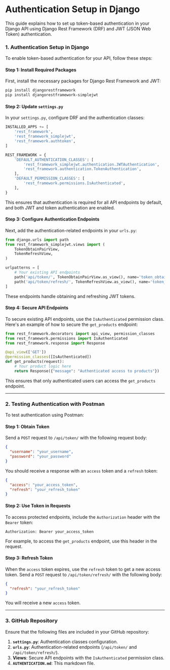 # Authentication Setup in Django

This guide explains how to set up token-based authentication in your Django API using Django Rest Framework (DRF) and JWT (JSON Web Token) authentication.

### **1. Authentication Setup in Django**

To enable token-based authentication for your API, follow these steps:

#### **Step 1: Install Required Packages**

First, install the necessary packages for Django Rest Framework and JWT:

```bash
pip install djangorestframework
pip install djangorestframework-simplejwt
```

#### **Step 2: Update `settings.py`**

In your `settings.py`, configure DRF and the authentication classes:

```python
INSTALLED_APPS += [
    'rest_framework',
    'rest_framework_simplejwt',
    'rest_framework.authtoken',
]

REST_FRAMEWORK = {
    'DEFAULT_AUTHENTICATION_CLASSES': [
        'rest_framework_simplejwt.authentication.JWTAuthentication',
        'rest_framework.authentication.TokenAuthentication',
    ],
    'DEFAULT_PERMISSION_CLASSES': [
        'rest_framework.permissions.IsAuthenticated',
    ],
}
```

This ensures that authentication is required for all API endpoints by default, and both JWT and token authentication are enabled.

#### **Step 3: Configure Authentication Endpoints**

Next, add the authentication-related endpoints in your `urls.py`:

```python
from django.urls import path
from rest_framework_simplejwt.views import (
    TokenObtainPairView,
    TokenRefreshView,
)

urlpatterns = [
    # Your existing API endpoints
    path('api/token/', TokenObtainPairView.as_view(), name='token_obtain_pair'),
    path('api/token/refresh/', TokenRefreshView.as_view(), name='token_refresh'),
]
```

These endpoints handle obtaining and refreshing JWT tokens.

#### **Step 4: Secure API Endpoints**

To secure existing API endpoints, use the `IsAuthenticated` permission class. Here's an example of how to secure the `get_products` endpoint:

```python
from rest_framework.decorators import api_view, permission_classes
from rest_framework.permissions import IsAuthenticated
from rest_framework.response import Response

@api_view(['GET'])
@permission_classes([IsAuthenticated])
def get_products(request):
    # Your product logic here
    return Response({"message": "Authenticated access to products"})
```

This ensures that only authenticated users can access the `get_products` endpoint.

---

### **2. Testing Authentication with Postman**

To test authentication using Postman:

#### **Step 1: Obtain Token**

Send a `POST` request to `/api/token/` with the following request body:

```json
{
  "username": "your_username",
  "password": "your_password"
}
```

You should receive a response with an `access` token and a `refresh` token:

```json
{
  "access": "your_access_token",
  "refresh": "your_refresh_token"
}
```

#### **Step 2: Use Token in Requests**

To access protected endpoints, include the `Authorization` header with the `Bearer` token:

```
Authorization: Bearer your_access_token
```

For example, to access the `get_products` endpoint, use this header in the request.

#### **Step 3: Refresh Token**

When the `access` token expires, use the `refresh` token to get a new access token. Send a `POST` request to `/api/token/refresh/` with the following body:

```json
{
  "refresh": "your_refresh_token"
}
```

You will receive a new `access` token.

---

### **3. GitHub Repository**

Ensure that the following files are included in your GitHub repository:

1. **`settings.py`**: Authentication classes configuration.
2. **`urls.py`**: Authentication-related endpoints (`/api/token/` and `/api/token/refresh/`).
3. **Views**: Secure API endpoints with the `IsAuthenticated` permission class.
4. **`AUTHENTICATION.md`**: This markdown file.
